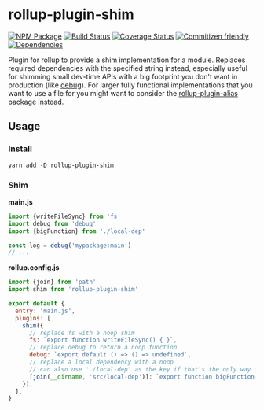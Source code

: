 # rollup-plugin-shim
[![NPM Package](https://badge.fury.io/js/rollup-plugin-shim.svg)](https://www.npmjs.com/package/rollup-plugin-shim)
[![Build Status](https://travis-ci.org/patrickhulce/rollup-plugin-shim.svg?branch=master)](https://travis-ci.org/patrickhulce/rollup-plugin-shim)
[![Coverage Status](https://coveralls.io/repos/github/patrickhulce/rollup-plugin-shim/badge.svg?branch=master)](https://coveralls.io/github/patrickhulce/rollup-plugin-shim?branch=master)
[![Commitizen friendly](https://img.shields.io/badge/commitizen-friendly-brightgreen.svg)](http://commitizen.github.io/cz-cli/)
[![Dependencies](https://david-dm.org/patrickhulce/rollup-plugin-shim.svg)](https://david-dm.org/patrickhulce/rollup-plugin-shim)

Plugin for rollup to provide a shim implementation for a module. Replaces required dependencies with the specified string instead, especially useful for shimming small dev-time APIs with a big footprint you don't want in production (like [debug](https://www.npmjs.com/package/debug)). For larger fully functional implementations that you want to use a file for you might want to consider the [rollup-plugin-alias](https://www.npmjs.com/package/rollup-plugin-alias) package instead.

## Usage

### Install

`yarn add -D rollup-plugin-shim`

### Shim

**main.js**

```js
import {writeFileSync} from 'fs'
import debug from 'debug'
import {bigFunction} from './local-dep'

const log = debug('mypackage:main')
// ...
```

**rollup.config.js**

```js
import {join} from 'path'
import shim from 'rollup-plugin-shim'

export default {
  entry: 'main.js',
  plugins: [
    shim({
      // replace fs with a noop shim
      fs: `export function writeFileSync() { }`,
      // replace debug to return a noop function
      debug: `export default () => () => undefined`,
      // replace a local dependency with a noop
      // can also use './local-dep' as the key if that's the only way it's required
      [join(__dirname, 'src/local-dep')]: `export function bigFunction() { }`,
    }),
  ],
}
```
